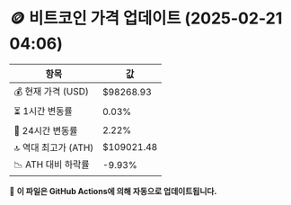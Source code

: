 # 🪙 비트코인 가격 업데이트 (2025-02-21 04:06)

| 항목                | 값 |
|--------------------|----------------|
| 💰 현재 가격 (USD) | $98268.93 |
| ⏳ 1시간 변동률    | 0.03% |
| 📆 24시간 변동률   | 2.22% |
| 🔝 역대 최고가 (ATH) | $109021.48 |
| 📉 ATH 대비 하락률 | -9.93% |

🔄 **이 파일은 GitHub Actions에 의해 자동으로 업데이트됩니다.**
